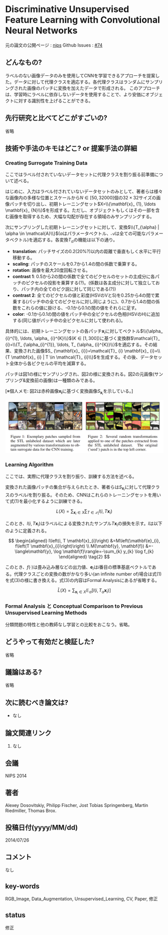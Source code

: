 # Discriminative Unsupervised Feature Learning with Convolutional Neural Networks

元の論文の公開ページ : [nips](https://papers.nips.cc/paper/5548-discriminative-unsupervised-feature-learning-with-convolutional-neural-networks.pdf)
Github Issues : [#74](https://github.com/Obarads/obarads.github.io/issues/74)

## どんなもの?
ラベルのない画像データのみを使用してCNNを学習できるアプローチを提案した。データに対して代理クラスを適応する。各代理クラスはランダムにサンプリングされた画像のパッチに変換を加えたデータで形成される。
このアプローチは、学習時にラベルに依存しないデータを使用することで、より安価にオブジェクトに対する識別性を上げることができる。

## 先行研究と比べてどこがすごいの?
省略

## 技術や手法のキモはどこ? or 提案手法の詳細
### Creating Surrogate Training Data
ここではラベル付されていないデータセットに代理クラスを割り振る前準備について述べる。

はじめに、入力はラベル付されていないデータセットのみとして、著者らは様々な画像内の多様な位置とスケールから$N \in[50,32000]$個の$32\times32$サイズの画像パッチを切り出し、初期トレーニングセット$X=\\{\mathbf{x}_ {1}, \ldots \mathbf{x}_ {N}\\}$を形成する。ただし、オブジェクトもしくはその一部を含む画像を取得するため、大幅な勾配が存在する領域のみサンプリングする。

次にサンプリングした初期トレーニングセットに対して、変換$\\{T_{\alpha} | \alpha \in \mathcal{A}\\}$($\alpha$はパラメータベクトル、$\mathcal{A}$は全ての可能なパラメータベクトル)を適応する。各変換$T_ \alpha$の機能は以下の通り。

- **translation**: パッチサイズの0.2(20%?)以内の距離で垂直もしく水平に平行移動する。
- **scaling**: パッチのスケールを0.7から1.4の間の係数で乗算する。
- **rotation**: 画像を最大20度回転させる。
- **contrast 1**: 0.5から2の間の係数で全てのピクセルのセットの主成分に各パッチのピクセルの投影を乗算する(?)。(係数は各主成分に対して独立しており、パッチ内の全てのピク説に対して同じである(?))
- **contrast 2**: 全てのピクセルの値と彩度(HSVのVとS)を0.25から4の間で累乗する(パッチ中の全てのピクセルに対し同じように)、0.7から1.4の間の係数をこれらの値に掛ける、-0.1から0.1の間の値をそれらに足す。
- **color**: -0.1から0.1の間の値をパッチ中の全ピクセルの色相(HSVのH)に追加する(同じ値がパッチ中の全ピクセルに対して使われる)。

具体的には、初期トレーニングセットの各パッチ$\mathbf{x}_ i$に対してベクトル$\\{\alpha_ {i}^{1}, \ldots, \alpha_ {i}^{K}\\}$($K \in[1,300]$)に基づく変換群$\mathcal{T}_ {i}=\\{T_ {\alpha_{i}^{1}}, \ldots, T_ {\alpha_ {i}^{K}}\\}$を適応する。その結果、変換された画像$S_ {\mathbf{x}_ {i}}=\mathcal{T}_ {i} \mathbf{x}_ {i}=\\{T \mathbf{x}_ {i} | T \in \mathcal{T}_ {i}\\}$を生成する。その後、データセット全体から各ピクセルの平均を減算する。

パッチは図1の様にサンプリングされ、図2の様に変換される。図2の元画像(サンプリング&変換前の画像)は一種類のみである。

[※個人メモ: 図2は赤枠画像$\mathbf{x_ i}$に基づく変換画像$S_ {\mathbf{x}_ i}$を示している。]

![fig1_2](img/DUFLwCNN/fig1_2.png)

### Learning Algorithm
ここでは、実際に代理クラスを割り振り、訓練する方法を述べる。

変換された画像パッチの集合が与えられたとき、著者らは$S_ {\mathbf{x}_ {i}}$に対して代理クラスのラベル$i$を割り振る。そのため、CNNはこれらのトレーニングセットを用いて式(1)を最小化するように訓練できる。

$$
L(X)=\sum_{\mathbf{x}_{i} \in X} \sum_{T \in \mathcal{T}_{i}} l\left(i, T \mathbf{x}_{i}\right) \tag{1}
$$

このとき、$l(i, T \mathbf{x}_ {i})$はラベル$i$による変換されたサンプル$T\mathbf{x}_ i$の損失を示す。$l$は以下のように定義される。

$$
\begin{aligned} l\left(i, T \mathbf{x}_{i}\right) &=M\left(\mathbf{e}_{i}, f\left(T \mathbf{x}_{i}\right)\right) \\ 
M(\mathbf{y}, \mathbf{f}) &=-\langle\mathbf{y}, \log \mathbf{f}\rangle=-\sum_{k} y_{k} \log f_{k} \end{aligned} \tag{2}
$$

このとき、$f(\cdot)$は畳み込み層などの出力値、$\mathbf{e}_ i$は$i$番目の標準基底ベクトルである。代理クラスごとの変換の数がかなり多い(an infinite number of)場合は式(1)を式(3)の様に書き換える。式(3)の内容はFormal Analysisにあるが省略する。

$$
\widehat{L}(X)=\sum_{\mathbf{x}_{i} \in X} \mathbb{E}_{\alpha}\left[l\left(i, T_{\alpha} \mathbf{x}_{i}\right)\right] \tag{3}
$$

### Formal Analysis と Conceptual Comparison to Previous Unsupervised Learning Methods
分類問題の特性と他の教師なし学習との比較をおこなう。省略。

## どうやって有効だと検証した?
省略

## 議論はある?
省略

## 次に読むべき論文は?
- なし

## 論文関連リンク
1. なし

## 会議
NIPS 2014

## 著者
Alexey Dosovitskiy, Philipp Fischer, Jost Tobias Springenberg, Martin Riedmiller, Thomas Brox.

## 投稿日付(yyyy/MM/dd)
2014/07/26

## コメント
なし

## key-words
RGB_Image, Data_Augmentation, Unsupervised_Learning, CV, Paper, 修正

## status
修正


